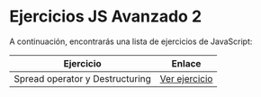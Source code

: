 # Ejercicios JS Avanzado 2

A continuación, encontrarás una lista de ejercicios de JavaScript:

| Ejercicio                       | Enlace                                                                                                                         |
| ------------------------------- | ------------------------------------------------------------------------------------------------------------------------------ |
| Spread operator y Destructuring | [Ver ejercicio](https://stackblitz.com/edit/sprint-05-01-js-spread-operator-destructuring-ejercicio?file=index.html,script.js) |

